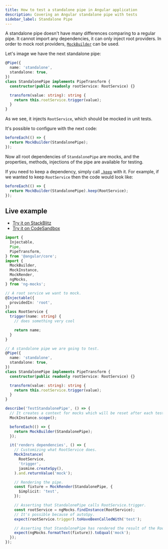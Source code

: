```yaml
---
title: How to test a standalone pipe in Angular application
description: Covering an Angular standalone pipe with tests
sidebar_label: Standalone Pipe
---
```


A standalone pipe doesn't have many differences comparing to a regular pipe.
It cannot import any dependencies, it can only inject root providers.
In order to mock root providers, [`MockBuilder`](../api/MockBuilder.md#shallow-flag) can be used.

Let's image we have the next standalone pipe:

```ts
@Pipe({
  name: 'standalone',
  standalone: true,
})
class StandalonePipe implements PipeTransform {
  constructor(public readonly rootService: RootService) {}

  transform(value: string): string {
    return this.rootService.trigger(value);
  }
}
```

As we see, it injects `RootService`, which should be mocked in unit tests.

It's possible to configure with the next code:

```ts
beforeEach(() => {
  return MockBuilder(StandalonePipe);
});
```

Now all root dependencies of `StandalonePipe` are mocks,
and the properties, methods, injections of the pipe are available for testing.

If you need to keep a dependency, simply call [`.keep`](../api/MockBuilder.md#keep) with it.
For example, if we wanted to keep `RootService` then the code would look like:

```ts
beforeEach(() => {
  return MockBuilder(StandalonePipe).keep(RootService);
});
```

## Live example

- [Try it on StackBlitz](https://stackblitz.com/github/help-me-mom/ng-mocks-sandbox/tree/tests?file=src/examples/TestStandalonePipe/test.spec.ts&initialpath=%3Fspec%3DTestStandalonePipe)
- [Try it on CodeSandbox](https://codesandbox.io/s/github/help-me-mom/ng-mocks-sandbox/tree/tests?file=/src/examples/TestStandalonePipe/test.spec.ts&initialpath=%3Fspec%3DTestStandalonePipe)

```ts title="https://github.com/ike18t/ng-mocks/tree/master/examples/TestStandalonePipe/test.spec.ts"
import {
  Injectable,
  Pipe,
  PipeTransform,
} from '@angular/core';
import {
  MockBuilder,
  MockInstance,
  MockRender,
  ngMocks,
} from 'ng-mocks';

// A root service we want to mock.
@Injectable({
  providedIn: 'root',
})
class RootService {
  trigger(name: string) {
    // does something very cool

    return name;
  }
}

// A standalone pipe we are going to test.
@Pipe({
  name: 'standalone',
  standalone: true,
})
class StandalonePipe implements PipeTransform {
  constructor(public readonly rootService: RootService) {}

  transform(value: string): string {
    return this.rootService.trigger(value);
  }
}

describe('TestStandalonePipe', () => {
  // It creates a context for mocks which will be reset after each test.
  MockInstance.scope();

  beforeEach(() => {
    return MockBuilder(StandalonePipe);
  });

  it('renders dependencies', () => {
    // Customizing what RootService does.
    MockInstance(
      RootService,
      'trigger',
      jasmine.createSpy(),
    ).and.returnValue('mock');

    // Rendering the pipe.
    const fixture = MockRender(StandalonePipe, {
      $implicit: 'test',
    });

    // Asserting that StandalonePipe calls RootService.trigger.
    const rootService = ngMocks.findInstance(RootService);
    // It's possible because of autoSpy.
    expect(rootService.trigger).toHaveBeenCalledWith('test');

    // Asserting that StandalonePipe has rendered the result of the RootService
    expect(ngMocks.formatText(fixture)).toEqual('mock');
  });
});
```
